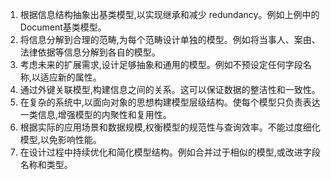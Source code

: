 1. 根据信息结构抽象出基类模型,以实现继承和减少 redundancy。例如上例中的Document基类模型。
2. 将信息分解到合理的范畴,为每个范畴设计单独的模型。例如将当事人、案由、法律依据等信息分解到各自的模型。
3. 考虑未来的扩展需求,设计足够抽象和通用的模型。例如不预设定任何字段名称,以适应新的属性。
4. 通过外键关联模型,构建信息之间的关系。这可以保证数据的整洁性和一致性。
5. 在复杂的系统中,以面向对象的思想构建模型层级结构。使每个模型只负责表达一类信息,增强模型的内聚性和复用性。
6. 根据实际的应用场景和数据规模,权衡模型的规范性与查询效率。不能过度细化模型,以免影响性能。
7. 在设计过程中持续优化和简化模型结构。例如合并过于相似的模型,或改进字段名称和类型。